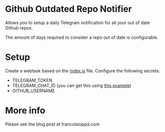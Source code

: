 # Github Outdated Repo Notifier
Allows you to setup a daily Telegram notification for all your out of date Github repos.

The amount of days required to consider a repo out of date is configurable.

# Setup
Create a webtask based on the [index.js](https://raw.github.com/francolaiuppa/github-outdated-repo-notifier/index.js) file. Configure the following secrets:
- TELEGRAM_TOKEN
- TELEGRAM_CHAT_ID (you can get this using [this example](https://github.com/yagop/node-telegram-bot-api))
- GITHUB_USERNAME

# More info
Please see the blog post at francolaiuppa.com
